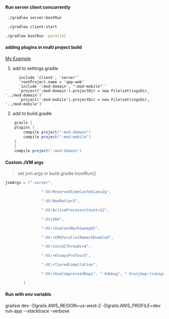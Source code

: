 
####  Run server client concurrently
```bash
 ./gradlew server:bootRun

 ./gradlew client:start 

./gradlew bootRun -parallel
```

#### adding plugins in multi project build

[My Example](https://github.com/14paxton/Grails4App/blob/task2-create-react-app/app-web/settings.gradle)

1. add to settings.gradle
```
      include 'client', 'server'`
      `rootProject.name = 'app-web'`
      `include ':mod-domain', ":mod-mobile"``
      `project(':mod-domain').projectDir = new File(settingsDir, '../mod-domain')`
      `project(':mod-mobile').projectDir = new File(settingsDir, '../mod-mobile')`
```

2. add to build.gradle
```groovy
    grails {
    plugins {
        compile project(":mod-domain")
        compile project(":mod-mobile")
    }
    }
    compile project(':mod-domain')
```

#### Custom JVM args

> set jvm args in build.gradle   bootRun{}
```groovy
jvmArgs = ["-server",

                "-XX:ReservedCodeCacheSize=2g",

                "-XX:NewRatio=3",

                "-XX:ActiveProcessorCount=12",

                "-Xss16m",

                "-XX:+UseConcMarkSweepGC",

                "-XX:+CMSParallelRemarkEnabled",

                "-XX:ConcGCThreads=4",

                "-XX:+AlwaysPreTouch",

                "-XX:+TieredCompilation",

                "-XX:+UseCompressedOops", "-Xdebug", "-Xrunjdwp:transport=dt_socket,server=y,suspend=n,address=5005", "-Xmx8g",

        ]
```

#### Run with env variabls

grailsw dev -Dgrails.AWS_REGION=us-west-2  -Dgrails.AWS_PROFILE=dev run-app --stacktrace -verbose
